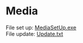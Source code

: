 # Media
File set up: <a href="https://1drv.ms/u/s!AigGS8UUUr15lTMO1agxvhCZN7lX">MediaSetUp.exe</a><br>
File update: <a href="https://1drv.ms/t/s!AigGS8UUUr15lTK3IAR_9ySAZPDf">Update.txt</a>
